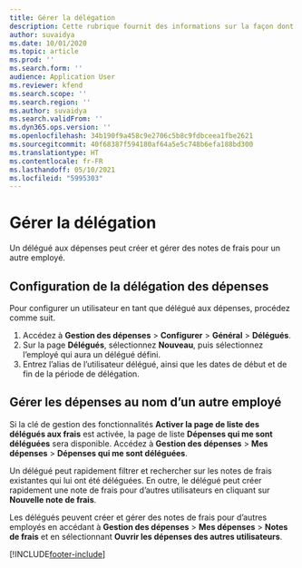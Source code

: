 ```yaml
---
title: Gérer la délégation
description: Cette rubrique fournit des informations sur la façon dont un délégué aux dépenses peut créer et gérer les notes de frais d’un autre employé.
author: suvaidya
ms.date: 10/01/2020
ms.topic: article
ms.prod: ''
ms.search.form: ''
audience: Application User
ms.reviewer: kfend
ms.search.scope: ''
ms.search.region: ''
ms.author: suvaidya
ms.search.validFrom: ''
ms.dyn365.ops.version: ''
ms.openlocfilehash: 34b190f9a458c9e2706c5b8c9fdbceea1fbe2621
ms.sourcegitcommit: 40f68387f594180af64a5e5c748b6efa188bd300
ms.translationtype: HT
ms.contentlocale: fr-FR
ms.lasthandoff: 05/10/2021
ms.locfileid: "5995303"
---
```

# <a name="manage-delegation"></a>Gérer la délégation
Un délégué aux dépenses peut créer et gérer des notes de frais pour un autre employé.

## <a name="configuring-expense-delegation"></a>Configuration de la délégation des dépenses

Pour configurer un utilisateur en tant que délégué aux dépenses, procédez comme suit. 
1. Accédez à **Gestion des dépenses** > **Configurer** > **Général** > **Délégués**. 
2. Sur la page **Délégués**, sélectionnez **Nouveau**, puis sélectionnez l’employé qui aura un délégué défini. 
3. Entrez l’alias de l’utilisateur délégué, ainsi que les dates de début et de fin de la période de délégation.

## <a name="manage-expenses-on-behalf-of-another-employee"></a>Gérer les dépenses au nom d’un autre employé

Si la clé de gestion des fonctionnalités **Activer la page de liste des délégués aux frais** est activée, la page de liste **Dépenses qui me sont déléguées** sera disponible. Accédez à **Gestion des dépenses** > **Mes dépenses** > **Dépenses qui me sont déléguées**.

Un délégué peut rapidement filtrer et rechercher sur les notes de frais existantes qui lui ont été déléguées. En outre, le délégué peut créer rapidement une note de frais pour d’autres utilisateurs en cliquant sur **Nouvelle note de frais**.

Les délégués peuvent créer et gérer des notes de frais pour d’autres employés en accédant à **Gestion des dépenses** > **Mes dépenses** > **Notes de frais** et en sélectionnant **Ouvrir les dépenses des autres utilisateurs**.


[!INCLUDE[footer-include](../includes/footer-banner.md)]